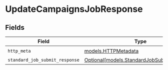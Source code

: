 # UpdateCampaignsJobResponse


## Fields

| Field                                                                                | Type                                                                                 | Required                                                                             | Description                                                                          |
| ------------------------------------------------------------------------------------ | ------------------------------------------------------------------------------------ | ------------------------------------------------------------------------------------ | ------------------------------------------------------------------------------------ |
| `http_meta`                                                                          | [models.HTTPMetadata](../models/httpmetadata.md)                                     | :heavy_check_mark:                                                                   | N/A                                                                                  |
| `standard_job_submit_response`                                                       | [Optional[models.StandardJobSubmitResponse]](../models/standardjobsubmitresponse.md) | :heavy_minus_sign:                                                                   | Accepted                                                                             |